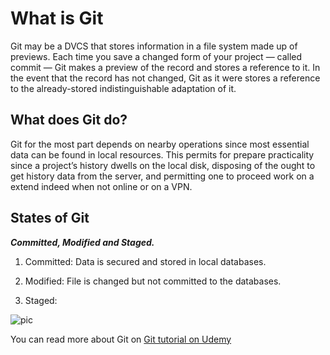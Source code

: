 # What is Git
Git may be a DVCS that stores information in a file system made up of previews. Each time you save a changed form of your project — called commit — Git makes a preview of the record and stores a reference to it. In the event that the record has not changed, Git as it were stores a reference to the already-stored indistinguishable adaptation of it.

## What does Git do?

Git for the most part depends on nearby operations since most essential data can be found in local resources. This permits for prepare practicality since a project’s history dwells on the local disk, disposing of the ought to get history data from the server, and permitting one to proceed work on a extend indeed when not online or on a VPN.

## States of Git 

***Committed, Modified and Staged.***

1. Committed: Data is secured and stored in local databases. 

2. Modified: File is changed but not committed to the databases. 

3. Staged: 

![pic](https://blog.udemy.com/wp-content/uploads/2015/08/image066.png)

You can read more about Git on [Git tutorial on Udemy](https://blog.udemy.com/git-tutorial-a-comprehensive-guide/)